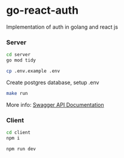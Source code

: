 # go-react-auth

Implementation of auth in golang and react js

### Server

```bash
cd server
go mod tidy
```

```bash
cp .env.example .env
```

Create postgres database, setup .env

```bash
make run
```

More info: [Swagger API Documentation](http://localhost:8080/api/v1/swagger/index.html)

### Client

```bash
cd client
npm i
```

```bash
npm run dev
```
